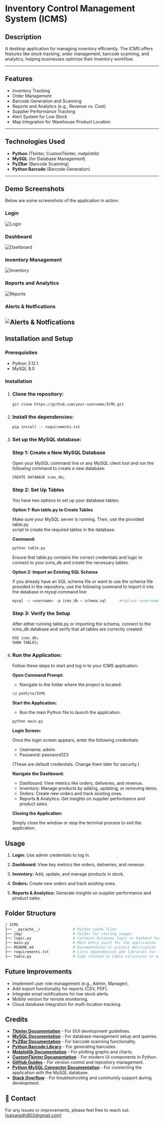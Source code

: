 # Inventory Control Management System (ICMS)

## Description  
A desktop application for managing inventory efficiently. The ICMS offers features like stock tracking, order management, barcode scanning, and analytics, helping businesses optimize their inventory workflow.  

---

## Features  
- Inventory Tracking  
- Order Management  
- Barcode Generation and Scanning  
- Reports and Analytics (e.g., Revenue vs. Cost)  
- Supplier Performance Tracking  
- Alert System for Low Stock  
- Map Integration for Warehouse Product Location  

---

## Technologies Used  
- **Python** (Tkinter, CustomTkinter, matplotlib)  
- **MySQL** (for Database Management)  
- **PyZBar** (Barcode Scanning)  
- **Python Barcode** (Barcode Generation)  

---

## Demo Screenshots  
Below are some screenshots of the application in action: 

### Login  
![Login](img\login.jpg)  

### Dashboard  
![Dashboard](img\Dashboard.jpg)  

### Inventory Management  
![Inventory](img\inventory.jpg)  

### Reports and Analytics  
![Reports](img\reports.jpg)

### Alerts & Notfications 
![Alerts & Notfications](img\alerts.jpg)
---

## Installation and Setup  

### Prerequisites  
- Python 3.12.1  
- MySQL 8.0 

### Installation  
1. ### Clone the repository:

   ```bash
   git clone https://github.com/your-username/ICMS.git
   ```

2. ### Install the dependencies:

   ```bash
   pip install -r requirements.txt
   ```

3. ### Set up the MySQL database:  

   ### Step 1: Create a New MySQL Database

   Open your MySQL command line or any MySQL client tool and run the 
   following command to create a new database:

   ```bash
   CREATE DATABASE icms_db; 
   ```

   ### Step 2: Set Up Tables

   You have two options to set up your database tables:

   **Option 1: Run table.py to Create Tables**

   Make sure your MySQL server is running. Then, use the provided table.py                  
   script to create the required tables in the database.

   **Command:**

   ```bash
   python table.py   
   ```

   Ensure that table.py contains the correct credentials and logic to    
   connect to your icms\_db and create the necessary tables.

   **Option 2: Import an Existing SQL Schema**

   If you already have an SQL schema file or want to use the schema file    
   provided in the repository, use the following command to import it into    
   the database in mysql command line:

   ```bash
   mysql -u <username> -p icms_db < schema.sql      #replace <username> with your username
   ```

   ### Step 3: Verify the Setup

   After either running table.py or importing the schema, connect to the icms\_db database and verify that all tables are correctly created:

   ```bash
   USE icms_db;
   SHOW TABLES;   
   ```
4. ### Run the Application:
   Follow these steps to start and log in to your ICMS application:

   **Open Command Prompt:**

   - Navigate to the folder where the project is located:

   ```bash
   cd path/to/ICMS
   ```

   **Start the Application:**
   - Run the main Python file to launch the application:

   ```bash
   python main.py
   ```

   **Login Screen:**

   Once the login screen appears, enter the following credentials:

   - Username: admin                                                                         
   - Password: password123                                                                            

   (These are default credentials. Change them later for security.)

   **Navigate the Dashboard:**

   - Dashboard: View metrics like orders, deliveries, and revenue.
   - Inventory: Manage products by adding, updating, or removing items.
   - Orders: Create new orders and track existing ones.
   - Reports & Analytics: Get insights on supplier performance and product sales.

   **Closing the Application:**
   
   Simply close the window or stop the terminal process to exit the application.


## Usage

1. **Login:** Use admin credentials to log in.

2. **Dashboard:** View key metrics like orders, deliveries, and revenue.

3. **Inventory:** Add, update, and manage products in stock.

4. **Orders:** Create new orders and track existing ones.

5. **Reports & Analytics:** Generate insights on supplier performance and product sales.

## Folder Structure 

```bash
/ ICMS
├── __pycache__/               # Python cache files
├── img/                       # Folder for storing images
├── logic.py                   # Contains business logic or backend functions
├── main.py                    # Main entry point for the application
├── README.md                  # Documentation or project description
├── requirements.txt           # Lists dependencies and libraries for the project
├── table.py                   # Code related to table structures or management
```


## Future Improvements
  
- Implement user role management (e.g., Admin, Manager).  
- Add export functionality for reports (CSV, PDF).  
- Integrate email notifications for low stock alerts.  
- Mobile version for remote monitoring.  
- Cloud database integration for multi-location tracking.


## Credits  
- **[Tkinter Documentation](https://docs.python.org/3/library/tkinter.html)** - For GUI development guidelines.  
- **[MySQL Documentation](https://dev.mysql.com/doc/)** - For database management setup and queries.  
- **[PyZBar Documentation](https://pypi.org/project/pyzbar/)** - For barcode scanning functionality.  
- **[Python Barcode Library](https://pypi.org/project/python-barcode/)** - For generating barcodes.  
- **[Matplotlib Documentation](https://matplotlib.org/stable/users/index.html)** - For plotting graphs and charts.  
- **[CustomTkinter Documentation](https://customtkinter.tomschimansky.com/)** - For modern UI components in Python.  
- **[GitHub Guides](https://guides.github.com/)** - For version control and repository management.  
- **[Python MySQL Connector Documentation](https://dev.mysql.com/doc/connector-python/en/)** - For connecting the application with the MySQL database.  
- **[Stack Overflow](https://stackoverflow.com/)** - For troubleshooting and community support during development.


## 📧 Contact
For any issues or improvements, please feel free to reach out.      
[[saisaradhi802@gmail.com](https://mail.google.com/mail/?view=cm&fs=1&tf=1&to=saisaradhi802@gmail.com
)]